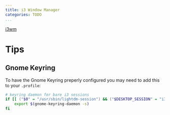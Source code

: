 ```yaml
---
title: i3 Window Manager
categories: TODO
...
```


[i3wm](https://i3wm.org/)

# Tips

## Gnome Keyring

To have the Gnome Keyring preperly configured you may need to add this to your `.profile`:

```bash
# keyring daemon for bare i3 sessions
if [[ ("$0" = "/usr/sbin/lightdm-session") && ("$DESKTOP_SESSION" = "i3") ]]; then
    export $(gnome-keyring-daemon -s)
fi
```